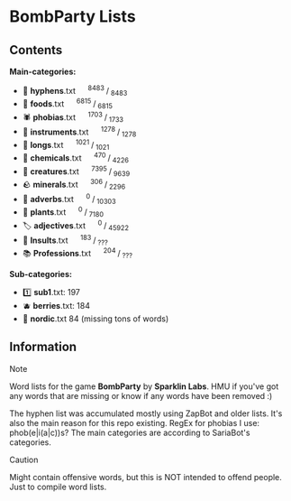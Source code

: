 # BombParty Lists

## Contents

**Main-categories:**

* 🔗 **hyphens**.txt &emsp; <sup>8483 </sup>/<sub> 8483</sub>
* 🍔 **foods**.txt &emsp; <sup>6815 </sup>/<sub> 6815</sub>
* 🕷 **phobias**.txt &emsp; <sup>1703 </sup>/<sub> 1733</sub>
* 🎸 **instruments**.txt &emsp; <sup>1278 </sup>/<sub> 1278</sub>
* 📏 **longs**.txt &emsp; <sup>1021 </sup>/<sub> 1021</sub>
* :test_tube: **chemicals**.txt &emsp; <sup>470 </sup>/<sub> 4226</sub>
* 🦋 **creatures**.txt &emsp; <sup>7395 </sup>/<sub> 9639</sub>
* :rock: **minerals**.txt &emsp; <sup>306 </sup>/<sub> 2296</sub>
* 🌠 **adverbs**.txt &emsp; <sup>0 </sup>/<sub> 10303</sub>
* 🌱 **plants**.txt &emsp; <sup>0 </sup>/<sub> 7180</sub>
* 🏷 **adjectives**.txt &emsp; <sup>0 </sup>/<sub> 45922</sub>
* 💢 **Insults**.txt &emsp; <sup>183 </sup>/<sub> ???</sub>
* 📚 **Professions**.txt &emsp; <sup>204 </sup>/<sub> ???</sub>

**Sub-categories:**

* 1️⃣ **sub1**.txt: 197
* :blueberries: **berries**.txt: 184
* 🚢 **nordic**.txt 84 (missing tons of words)

## Information

> [!NOTE]
> Word lists for the game **BombParty** by **Sparklin Labs**.
> HMU if you've got any words that are missing or know if any words have been removed :)
>
> The hyphen list was accumulated mostly using ZapBot and older lists.
> It's also the main reason for this repo existing.
> RegEx for phobias I use: phob(e|i(a|c))s?
> The main categories are according to SariaBot's categories.

> [!CAUTION]
> Might contain offensive words, but this is NOT intended to offend people. Just to compile word lists.
